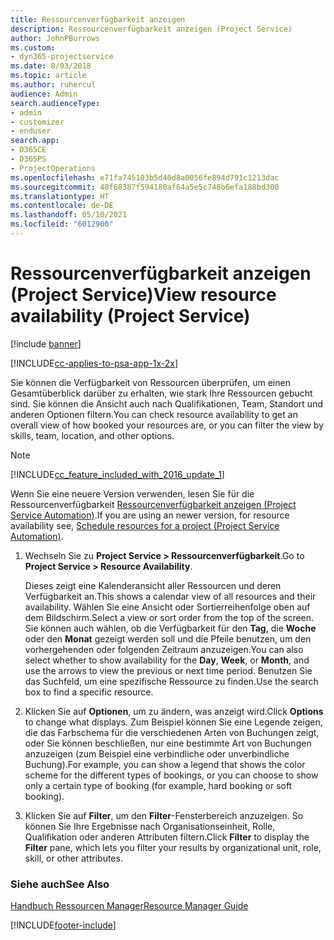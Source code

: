 ```yaml
---
title: Ressourcenverfügbarkeit anzeigen
description: Ressourcenverfügbarkeit anzeigen (Project Service)
author: JohnPBurrows
ms.custom:
- dyn365-projectservice
ms.date: 8/03/2018
ms.topic: article
ms.author: ruhercul
audience: Admin
search.audienceType:
- admin
- customizer
- enduser
search.app:
- D365CE
- D365PS
- ProjectOperations
ms.openlocfilehash: e71fa745103b5d40d8a0056fe894d791c1213dac
ms.sourcegitcommit: 40f68387f594180af64a5e5c748b6efa188bd300
ms.translationtype: HT
ms.contentlocale: de-DE
ms.lasthandoff: 05/10/2021
ms.locfileid: "6012900"
---
```

# <a name="view-resource-availability-project-service"></a><span data-ttu-id="07d1a-103">Ressourcenverfügbarkeit anzeigen (Project Service)</span><span class="sxs-lookup"><span data-stu-id="07d1a-103">View resource availability (Project Service)</span></span>

[!include [banner](../includes/psa-now-project-operations.md)]

[!INCLUDE[cc-applies-to-psa-app-1x-2x](../includes/cc-applies-to-psa-app-1x-2x.md)]

<span data-ttu-id="07d1a-104">Sie können die Verfügbarkeit von Ressourcen überprüfen, um einen Gesamtüberblick darüber zu erhalten, wie stark Ihre Ressourcen gebucht sind. Sie können die Ansicht auch nach Qualifikationen, Team, Standort und anderen Optionen filtern.</span><span class="sxs-lookup"><span data-stu-id="07d1a-104">You can check resource availability to get an overall view of how booked your resources are, or you can filter the view by skills, team, location, and other options.</span></span>  
  
> [!NOTE]
> [!INCLUDE[cc_feature_included_with_2016_update_1](../includes/cc-feature-included-with-2016-update-1.md)]  
> 
>  <span data-ttu-id="07d1a-105">Wenn Sie eine neuere Version verwenden, lesen Sie für die Ressourcenverfügbarkeit [Ressourcenverfügbarkeit anzeigen (Project Service Automation)](../psa/schedule-resources-project.md).</span><span class="sxs-lookup"><span data-stu-id="07d1a-105">If you are using an newer version, for resource availability see, [Schedule resources for a project (Project Service Automation)](../psa/schedule-resources-project.md).</span></span>  

1. <span data-ttu-id="07d1a-106">Wechseln Sie zu **Project Service > Ressourcenverfügbarkeit**.</span><span class="sxs-lookup"><span data-stu-id="07d1a-106">Go to **Project Service > Resource Availability**.</span></span>  

    <span data-ttu-id="07d1a-107">Dieses zeigt eine Kalenderansicht aller Ressourcen und deren Verfügbarkeit an.</span><span class="sxs-lookup"><span data-stu-id="07d1a-107">This shows a calendar view of all resources and their availability.</span></span> <span data-ttu-id="07d1a-108">Wählen Sie eine Ansicht oder Sortierreihenfolge oben auf dem Bildschirm.</span><span class="sxs-lookup"><span data-stu-id="07d1a-108">Select a view or sort order from the top of the screen.</span></span> <span data-ttu-id="07d1a-109">Sie können auch wählen, ob die Verfügbarkeit für den **Tag**, die **Woche** oder den **Monat** gezeigt werden soll und die Pfeile benutzen, um den vorhergehenden oder folgenden Zeitraum anzuzeigen.</span><span class="sxs-lookup"><span data-stu-id="07d1a-109">You can also select whether to show availability for the **Day**, **Week**, or **Month**, and use the arrows to view the previous or next time period.</span></span> <span data-ttu-id="07d1a-110">Benutzen Sie das Suchfeld, um eine spezifische Ressource zu finden.</span><span class="sxs-lookup"><span data-stu-id="07d1a-110">Use the search box to find a specific resource.</span></span>  

2. <span data-ttu-id="07d1a-111">Klicken Sie auf **Optionen**, um zu ändern, was anzeigt wird.</span><span class="sxs-lookup"><span data-stu-id="07d1a-111">Click **Options** to change what displays.</span></span> <span data-ttu-id="07d1a-112">Zum Beispiel können Sie eine Legende zeigen, die das Farbschema für die verschiedenen Arten von Buchungen zeigt, oder Sie können beschließen, nur eine bestimmte Art von Buchungen anzuzeigen (zum Beispiel eine verbindliche oder unverbindliche Buchung).</span><span class="sxs-lookup"><span data-stu-id="07d1a-112">For example, you can show a legend that shows the color scheme for the different types of bookings, or you can choose to show only a certain type of booking (for example, hard booking or soft booking).</span></span>  

3. <span data-ttu-id="07d1a-113">Klicken Sie auf **Filter**, um den **Filter**-Fensterbereich anzuzeigen. So können Sie Ihre Ergebnisse nach Organisationseinheit, Rolle, Qualifikation oder anderen Attributen filtern.</span><span class="sxs-lookup"><span data-stu-id="07d1a-113">Click **Filter** to display the **Filter** pane, which lets you filter your results by organizational unit, role, skill, or other attributes.</span></span>  

### <a name="see-also"></a><span data-ttu-id="07d1a-114">Siehe auch</span><span class="sxs-lookup"><span data-stu-id="07d1a-114">See Also</span></span>  
 [<span data-ttu-id="07d1a-115">Handbuch Ressourcen Manager</span><span class="sxs-lookup"><span data-stu-id="07d1a-115">Resource Manager Guide</span></span>](../psa/resource-manager-guide.md)


[!INCLUDE[footer-include](../includes/footer-banner.md)]